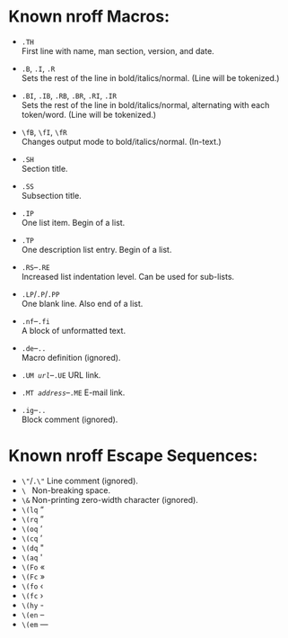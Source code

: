 # Known nroff Macros:

* `.TH`  
	First line with name, man section, version, and date.

* `.B`, `.I`, `.R`  
	Sets the rest of the line in bold/italics/normal.
	(Line will be tokenized.)

* `.BI`, `.IB`, `.RB`, `.BR`, `.RI`, `.IR`  
	Sets the rest of the line in bold/italics/normal,
	alternating with each token/word.
	(Line will be tokenized.)

* `\fB`, `\fI`, `\fR`  
	Changes output mode to bold/italics/normal.
	(In-text.)

* `.SH`  
	Section title.

* `.SS`  
	Subsection title.

* `.IP`  
	One list item.
	Begin of a list.

* `.TP`  
	One description list entry.
	Begin of a list.

* `.RS`–`.RE`  
    Increased list indentation level.
    Can be used for sub-lists.

* `.LP`/`.P`/`.PP`  
	One blank line.
	Also end of a list.

* `.nf`–`.fi`  
	A block of unformatted text.

* `.de`–`..`  
	Macro definition (ignored).

* <code>.UM <i>url</i></code>–`.UE`
    URL link.

* <code>.MT <i>address</i></code>–`.ME`
    E-mail link.

* `.ig`–`..`  
    Block comment (ignored).


# Known nroff Escape Sequences:

* `\"`/`.\"`  Line comment (ignored).
* <code>\\&nbsp;</code>  Non-breaking space.
* `\&` Non-printing zero-width character (ignored).
* `\(lq` “
* `\(rq` ”
* `\(oq` ‘
* `\(cq` ’
* `\(dq` "
* `\(aq` '
* `\(Fo` «
* `\(Fc` »
* `\(fo` ‹
* `\(fc` ›
* `\(hy` -
* `\(en` –
* `\(em` —

